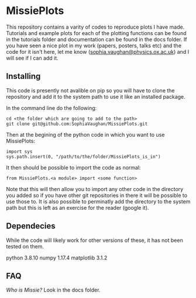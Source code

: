 # MissiePlots

This repository contains a varity of codes to reproduce plots I have made. 
Tutorials and example plots for each of the plotting functions can be found in the tutorials folder and documentation can be found in the docs folder. 
If you have seen a nice plot in my work (papers, posters, talks etc) and the code for it isn't here, let me know (sophia.vaughan@physics.ox.ac.uk) and I will see if I can add it.

## Installing

This code is presently not avalible on pip so you will have to clone the repository and add it to the system path to use it like an installed package.

In the command line do the following:
```
cd <the folder which are going to add to the path>
git clone git@github.com:SophiaVaughan/MissiePlots.git
```

Then at the begining of the python code in which you want to use MissiePlots:

```
import sys
sys.path.insert(0, "/path/to/the/folder/MissiePlots_is_in")
```

It then should be possible to import the code as normal:

```
from MissiePlots.<a module> import <some function>
```

Note that this will then allow you to import any other code in the directory you added so if you have other git repositories in there it will be possible to use those to. It is also possible to perminatly add the directory to the system path but this is left as an exercise for the reader (google it).

## Dependecies

While the code will likely work for other versions of these, it has not been tested on them.

python 3.8.10
numpy 1.17.4
matplotlib 3.1.2

## FAQ

*Who is Missie?*
Look in the docs folder. 

